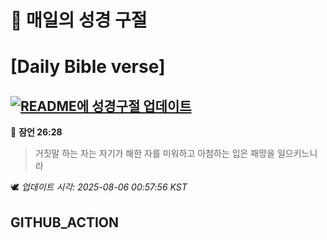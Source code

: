 # 🙏 매일의 성경 구절
# [Daily Bible verse]
## [![README에 성경구절 업데이트](https://github.com/DONGSUKA/first_test/actions/workflows/update-readme-bible.yml/badge.svg)](https://github.com/DONGSUKA/first_test/actions/workflows/update-readme-bible.yml)
<!-- START_BIBLE_VERSE -->
📖 **잠언 26:28**
> 거짓말 하는 자는 자기가 해한 자를 미워하고 아첨하는 입은 패망을 일으키느니라

🕊️ _업데이트 시각: 2025-08-06 00:57:56 KST_
  <!-- END_BIBLE_VERSE -->
## GITHUB_ACTION
